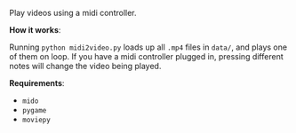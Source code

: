 
Play videos using a midi controller.

__How it works__:

Running `python midi2video.py` loads up all `.mp4` files in `data/`, and plays one of them on loop. If you have a midi controller plugged in, pressing different notes will change the video being played.

__Requirements__:

- `mido`
- `pygame`
- `moviepy`
